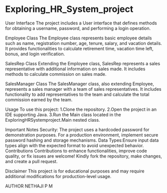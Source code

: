 # Exploring_HR_System_project

User Interface
The project includes a User interface that defines methods for obtaining a username, password, and performing a login operation.

Employee Class
The Employee class represents basic employee details such as name, registration number, age, tenure, salary, and vacation details. It provides functionalities to calculate retirement time, vacation time left, bonus, and login verification.

SalesRep Class
Extending the Employee class, SalesRep represents a sales representative with additional information on sales made. It includes methods to calculate commission on sales made.

SalesManager Class
The SalesManager class, also extending Employee, represents a sales manager with a team of sales representatives. It includes functionality to add representatives to the team and calculate the total commission earned by the team.

Usage
To use this project:
1.Clone the repository.
2.Open the project in an IDE supporting Java.
3.Run the Main class located in the ExploringHRSystemproject.Main nested class.

Important Notes
Security: The project uses a hardcoded password for demonstration purposes. For a production environment, implement secure password hashing and storage mechanisms.
Data Types:Ensure input data types align with the expected format to avoid unexpected behavior.
Contributions
Contributions to enhance functionalities, improve code quality, or fix issues are welcome! Kindly fork the repository, make changes, and create a pull request.

Disclaimer
This project is for educational purposes and may require additional modifications for production-level usage.

AUTHOR
NETHAJI P M

